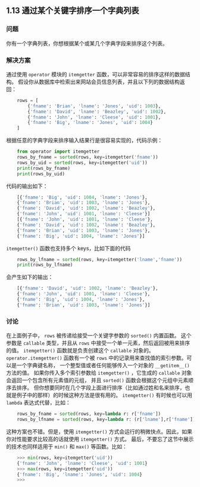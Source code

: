 ## 1.13 通过某个关键字排序一个字典列表 ##
### 问题 ###
你有一个字典列表，你想根据某个或某几个字典字段来排序这个列表。
### 解决方案 ###
通过使用 ``operator`` 模块的 ``itemgetter`` 函数，可以非常容易的排序这样的数据结构。
假设你从数据库中检索出来网站会员信息列表，并且以下列的数据结构返回：
```python
    rows = [
        {'fname': 'Brian', 'lname': 'Jones', 'uid': 1003},
        {'fname': 'David', 'lname': 'Beazley', 'uid': 1002},
        {'fname': 'John', 'lname': 'Cleese', 'uid': 1001},
        {'fname': 'Big', 'lname': 'Jones', 'uid': 1004}
    ]

```
根据任意的字典字段来排序输入结果行是很容易实现的，代码示例：
```python
    from operator import itemgetter
    rows_by_fname = sorted(rows, key=itemgetter('fname'))
    rows_by_uid = sorted(rows, key=itemgetter('uid'))
    print(rows_by_fname)
    print(rows_by_uid)

```
代码的输出如下：
```python
    [{'fname': 'Big', 'uid': 1004, 'lname': 'Jones'},
    {'fname': 'Brian', 'uid': 1003, 'lname': 'Jones'},
    {'fname': 'David', 'uid': 1002, 'lname': 'Beazley'},
    {'fname': 'John', 'uid': 1001, 'lname': 'Cleese'}]
    [{'fname': 'John', 'uid': 1001, 'lname': 'Cleese'},
    {'fname': 'David', 'uid': 1002, 'lname': 'Beazley'},
    {'fname': 'Brian', 'uid': 1003, 'lname': 'Jones'},
    {'fname': 'Big', 'uid': 1004, 'lname': 'Jones'}]

```
``itemgetter()`` 函数也支持多个 keys，比如下面的代码
```python
    rows_by_lfname = sorted(rows, key=itemgetter('lname','fname'))
    print(rows_by_lfname)

```
会产生如下的输出：
```python
    [{'fname': 'David', 'uid': 1002, 'lname': 'Beazley'},
    {'fname': 'John', 'uid': 1001, 'lname': 'Cleese'},
    {'fname': 'Big', 'uid': 1004, 'lname': 'Jones'},
    {'fname': 'Brian', 'uid': 1003, 'lname': 'Jones'}]

```
### 讨论 ###
在上面例子中， ``rows`` 被传递给接受一个关键字参数的 ``sorted()`` 内置函数。
这个参数是 ``callable`` 类型，并且从 ``rows`` 中接受一个单一元素，然后返回被用来排序的值。
``itemgetter()`` 函数就是负责创建这个 ``callable`` 对象的。
``operator.itemgetter()`` 函数有一个被 ``rows`` 中的记录用来查找值的索引参数。可以是一个字典键名称，
一个整型值或者任何能够传入一个对象的 ``__getitem__()`` 方法的值。
如果你传入多个索引参数给 ``itemgetter()`` ，它生成的 ``callable`` 对象会返回一个包含所有元素值的元组，
并且 ``sorted()`` 函数会根据这个元组中元素顺序去排序。
但你想要同时在几个字段上面进行排序（比如通过姓和名来排序，也就是例子中的那样）的时候这种方法是很有用的。
``itemgetter()`` 有时候也可以用 ``lambda`` 表达式代替，比如：
```python
    rows_by_fname = sorted(rows, key=lambda r: r['fname'])
    rows_by_lfname = sorted(rows, key=lambda r: (r['lname'],r['fname']))

```
这种方案也不错。但是，使用 ``itemgetter()`` 方式会运行的稍微快点。因此，如果你对性能要求比较高的话就使用 ``itemgetter()`` 方式。
最后，不要忘了这节中展示的技术也同样适用于 ``min()`` 和 ``max()`` 等函数。比如：
```python
    >>> min(rows, key=itemgetter('uid'))
    {'fname': 'John', 'lname': 'Cleese', 'uid': 1001}
    >>> max(rows, key=itemgetter('uid'))
    {'fname': 'Big', 'lname': 'Jones', 'uid': 1004}
    >>>
